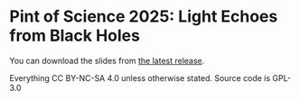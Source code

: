 # Pint of Science 2025: Light Echoes from Black Holes

You can download the slides from [the latest release](https://github.com/fjebaker/pint-of-sci-25/releases/latest).

Everything CC BY-NC-SA 4.0 unless otherwise stated. Source code is GPL-3.0
